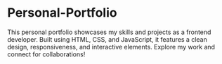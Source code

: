 # Personal-Portfolio
This personal portfolio showcases my skills and projects as a frontend developer. Built using HTML, CSS, and JavaScript, it features a clean design, responsiveness, and interactive elements. Explore my work and connect for collaborations!
